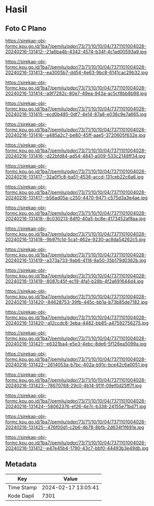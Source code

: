 # Hasil

## Foto C Plano

https://sirekap-obj-formc.kpu.go.id/1ba7/pemilu/pdpr/73/71/10/10/04/7371101004028-20240216-131412--21a6ba4b-4342-4574-b34f-4c1ad00593a9.jpg

https://sirekap-obj-formc.kpu.go.id/1ba7/pemilu/pdpr/73/71/10/10/04/7371101004028-20240216-131413--ea3005b7-dd54-4e63-9bc8-6141cac29b32.jpg

https://sirekap-obj-formc.kpu.go.id/1ba7/pemilu/pdpr/73/71/10/10/04/7371101004028-20240216-131414--a9f7282c-80e7-49ea-943a-ac5cf8bb8b98.jpg

https://sirekap-obj-formc.kpu.go.id/1ba7/pemilu/pdpr/73/71/10/10/04/7371101004028-20240216-131415--ecd0b485-0df7-4e14-87a8-e036c9e7a665.jpg

https://sirekap-obj-formc.kpu.go.id/1ba7/pemilu/pdpr/73/71/10/10/04/7371101004028-20240216-131416--a485a2c7-be80-45ff-aae5-3720605f632e.jpg

https://sirekap-obj-formc.kpu.go.id/1ba7/pemilu/pdpr/73/71/10/10/04/7371101004028-20240216-131416--d22bfd84-ad54-4841-a009-533c2148ff34.jpg

https://sirekap-obj-formc.kpu.go.id/1ba7/pemilu/pdpr/73/71/10/10/04/7371101004028-20240216-131417--32a0f1c8-ba51-4536-accd-131ceb22c6a6.jpg

https://sirekap-obj-formc.kpu.go.id/1ba7/pemilu/pdpr/73/71/10/10/04/7371101004028-20240216-131417--b56ad05a-c250-4470-9471-c575d3a3e4ae.jpg

https://sirekap-obj-formc.kpu.go.id/1ba7/pemilu/pdpr/73/71/10/10/04/7371101004028-20240216-131418--8c030213-84f0-40a5-bc8e-4173452af8aa.jpg

https://sirekap-obj-formc.kpu.go.id/1ba7/pemilu/pdpr/73/71/10/10/04/7371101004028-20240216-131418--9b97fc1d-5ca1-462e-9230-ac8da54262c5.jpg

https://sirekap-obj-formc.kpu.go.id/1ba7/pemilu/pdpr/73/71/10/10/04/7371101004028-20240216-131419--a373a733-9ab6-4118-8a50-35b179d0362b.jpg

https://sirekap-obj-formc.kpu.go.id/1ba7/pemilu/pdpr/73/71/10/10/04/7371101004028-20240216-131419--8087c45f-ec19-4fa1-b28b-4f2a691644d4.jpg

https://sirekap-obj-formc.kpu.go.id/1ba7/pemilu/pdpr/73/71/10/10/04/7371101004028-20240216-131420--84628753-39fb-445c-bb1a-b73b85de7182.jpg

https://sirekap-obj-formc.kpu.go.id/1ba7/pemilu/pdpr/73/71/10/10/04/7371101004028-20240216-131420--a12ccdc8-3eba-4482-bb85-a47592756275.jpg

https://sirekap-obj-formc.kpu.go.id/1ba7/pemilu/pdpr/73/71/10/10/04/7371101004028-20240216-131421--e6321ba4-e5e3-4ebc-8de6-5f126ea5099a.jpg

https://sirekap-obj-formc.kpu.go.id/1ba7/pemilu/pdpr/73/71/10/10/04/7371101004028-20240216-131422--2614053a-b7bc-402a-b91c-bce42c6a0051.jpg

https://sirekap-obj-formc.kpu.go.id/1ba7/pemilu/pdpr/73/71/10/10/04/7371101004028-20240216-131423--78670768-29c0-4b14-911f-09ef0d25ff7f.jpg

https://sirekap-obj-formc.kpu.go.id/1ba7/pemilu/pdpr/73/71/10/10/04/7371101004028-20240216-131424--58062376-ef26-4e7c-b338-24155e71bd71.jpg

https://sirekap-obj-formc.kpu.go.id/1ba7/pemilu/pdpr/73/71/10/10/04/7371101004028-20240216-131425--476f00d1-c2b6-4b78-8bfb-2d634f1f691e.jpg

https://sirekap-obj-formc.kpu.go.id/1ba7/pemilu/pdpr/73/71/10/10/04/7371101004028-20240216-131412--e47e45b4-1790-43c7-bbf0-44493b3e49db.jpg


## Metadata

| Key        | Value               |
| ---------- | ------------------- |
| Time Stamp | 2024-02-17 13:05:41 |
| Kode Dapil | 7301                |



